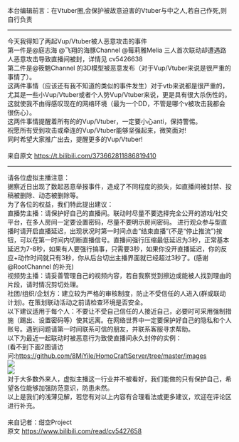本台编辑前言：在Vtuber圈,会保护被故意迫害的Vtuber与中之人,若自己作死,则自行负责
***
今天我得知了两起Vup/Vtuber被人恶意攻击的事件<br>
第一件是@庭志海 @飞翔的海豚Channel @莓莉雅Melia 三人首次联动却遭遇路人恶意攻击导致直播间被封，详情见 cv5426638<br>
第二件是@筱魈Channel 的3D模型被恶意发布（对于Vup/Vtuber来说是很严重的事情了）。<br>
这两件事情（应该还有我不知道的类似的事件发生）对于vtb来说都是很严重的，尤其是一些小Vup/Vtuber或者个人势Vup/Vtuber来说，更是具有很大杀伤性的。<br>
这就使我不由得感叹现在的网络环境（最为一个DD，不管是哪个v被攻击我都会很伤心）。<br>
这两件事情提醒着所有的的Vup/Vtuber，一定要小心anti，保持警惕。<br>
祝愿所有受到攻击或牵连的Vup/Vtuber能够坚强起来，微笑面对!<br>
同时希望大家推广出去，提醒更多的Vup/Vtuber!
<br><br>
来自原文 https://t.bilibili.com/373662811886819410<br>
***
请各位虚拟主播注意：<br>
据察近日出现了数起恶意举报事件，造成了不同程度的损失，如直播间被封禁、投稿被删除、动态被删除等。<br>
为了各位的权益，我们特此提出建议：<br>
直播势主播：请保护好自己的直播间。联动时尽量不要选择完全公开的游戏/社交平台，在多人房间一定要设置密码，尽量不要明示房间密码。 进行观众参与型直播时请开启直播延迟，出现状况时第一时间点击“结束直播”(不是“停止推流”)按钮，可以在第一时间内切断直播信号。直播间强行压缩最低延迟为3秒，正常基本延迟为7-8秒，如果有人要强行搞事，只需要3秒，如果你没开直播延迟，你的反应+动作时间就只有3秒，你从后台切出主播界面就已经超过3秒了。(感谢@RootChannel 的补充)<br>
视频势主播：请妥善管理自己的视频内容，若自我察觉到擦边或能被人找到理由的片段，请时情况剪切处理。 <br>
社团/组织/企划方：建立较为严格的审核制度，防止不受信任的人进入(群或联动计划)。在策划联动活动之前请检查环境是否安全。 <br>
以下建议适用于每个人：不要让不受自己信任的人接近自己，必要时可采用强制措施（踢出、设置密码等）使其远离。在网络世界中一定要保护好自己的隐私和个人账号。遇到问题请第一时间联系可信的朋友，并联系客服寻求帮助。<br>
以下为最近一起联动时被恶意行为致使直播间永久封停的实例：<br>
(看不到下面2图请访问:https://github.com/8MiYile/HomoCraftServer/tree/master/images<br>
![](https://github.com/8MiYile/HomoCraftServer/blob/master/images/2020-04-03_Melia.webp?raw=true)<br>
![](https://github.com/8MiYile/HomoCraftServer/blob/master/images/2020-04-03_Tingzhihai.webp?raw=true)<br>
对于大多数外来人，虚拟主播这一行业并不被看好，我们能做的只有保护自己，希望各位能够加强防范意识，防患未然。 <br>
以上是我们的浅薄见解，若您有对以上内容有合理看法或更多建议，欢迎在评论区进行补充。<br>
<br>
来自记者：绀空Project<br>原文 https://www.bilibili.com/read/cv5427658
